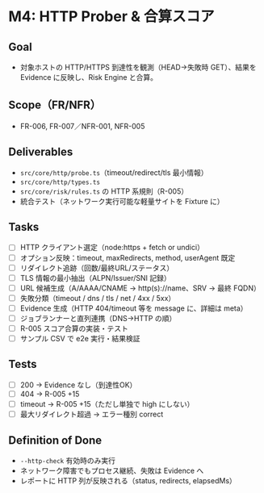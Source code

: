 ﻿# M4: HTTP Prober & 合算スコア

## Goal
- 対象ホストの HTTP/HTTPS 到達性を観測（HEAD→失敗時 GET）、結果を Evidence に反映し、Risk Engine と合算。

## Scope（FR/NFR）
- FR-006, FR-007／NFR-001, NFR-005

## Deliverables
- `src/core/http/probe.ts`（timeout/redirect/tls 最小情報）
- `src/core/http/types.ts`
- `src/core/risk/rules.ts` の HTTP 系規則（R-005）
- 統合テスト（ネットワーク実行可能な軽量サイトを Fixture に）

## Tasks
- [ ] HTTP クライアント選定（node:https + fetch or undici）
- [ ] オプション反映：timeout, maxRedirects, method, userAgent 既定
- [ ] リダイレクト追跡（回数/最終URL/ステータス）
- [ ] TLS 情報の最小抽出（ALPN/Issuer/SNI 記録）
- [ ] URL 候補生成（A/AAAA/CNAME → http(s)://name、SRV → 最終 FQDN）
- [ ] 失敗分類（timeout / dns / tls / net / 4xx / 5xx）
- [ ] Evidence 生成（HTTP 404/timeout 等を message に、詳細は meta）
- [ ] ジョブランナーと直列連携（DNS→HTTP の順）
- [ ] R-005 スコア合算の実装・テスト
- [ ] サンプル CSV で e2e 実行・結果検証

## Tests
- [ ] 200 → Evidence なし（到達性OK）
- [ ] 404 → R-005 +15
- [ ] timeout → R-005 +15（ただし単独で high にしない）
- [ ] 最大リダイレクト超過 → エラー種別 correct

## Definition of Done
- `--http-check` 有効時のみ実行
- ネットワーク障害でもプロセス継続、失敗は Evidence へ
- レポートに HTTP 列が反映される（status, redirects, elapsedMs）
